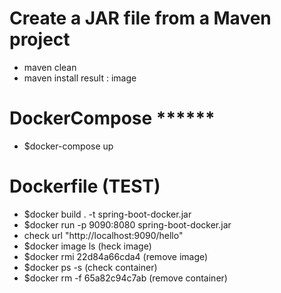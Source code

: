 # Create a JAR file from a Maven project
   - maven clean
   - maven install 
     result : image

# DockerCompose ******
  - $docker-compose up
  
# Dockerfile (TEST)
  - $docker build . -t spring-boot-docker.jar
  - $docker run -p 9090:8080 spring-boot-docker.jar 
  - check url "http://localhost:9090/hello"
  - $docker image ls (heck image)
  - $docker rmi 22d84a66cda4 (remove image)
  - $docker ps -s (check container)
  - $docker rm -f 65a82c94c7ab (remove container)
